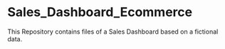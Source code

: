 # Sales_Dashboard_Ecommerce
This Repository contains files of a Sales Dashboard based on a fictional data.
